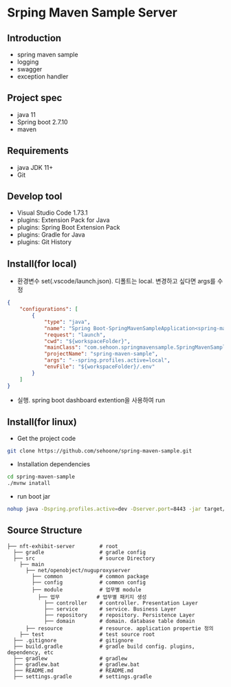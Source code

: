 
<h1>Srping Maven Sample Server</h1>

## Introduction
- spring maven sample
- logging
- swagger
- exception handler

## Project spec
- java 11
- Spring boot 2.7.10
- maven

## Requirements
- java JDK 11+
- Git

## Develop tool
- Visual Studio Code 1.73.1
- plugins: Extension Pack for Java
- plugins: Spring Boot Extension Pack
- plugins: Gradle for Java
- plugins: Git History

## Install(for local)
- 환경변수 set(.vscode/launch.json). 디폴트는 local. 변경하고 싶다면 args를 수정
```json
{
    "configurations": [
        {
            "type": "java",
            "name": "Spring Boot-SpringMavenSampleApplication<spring-maven-sample>",
            "request": "launch",
            "cwd": "${workspaceFolder}",
            "mainClass": "com.sehoon.springmavensample.SpringMavenSampleApplication",
            "projectName": "spring-maven-sample",
            "args": "--spring.profiles.active=local",
            "envFile": "${workspaceFolder}/.env"
        }
    ]
}
```
- 실행. spring boot dashboard extention을 사용하여 run


## Install(for linux)
- Get the project code
```sh
git clone https://github.com/sehoone/spring-maven-sample.git
```
- Installation dependencies
```sh
cd spring-maven-sample
./mvnw inatall
```
- run boot jar
```sh
nohup java -Dspring.profiles.active=dev -Dserver.port=8443 -jar target/spring-maven-sample-0.0.1-SNAPSHOT.jar &
```

## Source Structure
```
├── nft-exhibit-server        # root
  ├── gradle                  # gradle config
  ├── src                     # source Directory
    ├── main
      ├── net/openobject/nuguproxyserver
        ├── common            # common package
        ├── config            # common config
        ├── module            # 업무별 module
          ├── 업무            # 업무별 패키지 생성
            ├── controller    # controller. Presentation Layer
            ├── service       # service. Business Layer
            ├── repository    # repository. Persistence Layer
            ├── domain        # domain. database table domain
      ├── resource            # resource. application propertie 정의
    ├── test                  # test source root
  ├── .gitignore              # gitignore
  ├── build.gradle            # gradle build config. plugins, dependency, etc
  ├── gradlew                 # gradlew
  ├── gradlew.bat             # gradlew.bat
  ├── README.md               # README.md
  ├── settings.gradle         # settings.gradle
```